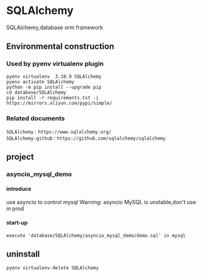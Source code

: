 # SQLAlchemy

SQLAlchemy,database orm framework

## Environmental construction

### Used by pyenv virtualenv plugin

    pyenv virtualenv  3.10.9 SQLAlchemy
    pyenv activate SQLAlchemy
    python -m pip install --upgrade pip
    cd database/SQLAlchemy
    pip install -r requirements.txt -i https://mirrors.aliyun.com/pypi/simple/

### Related documents

    SQLAlchemy：https://www.sqlalchemy.org/
    SQLAlchemy-github：https://github.com/sqlalchemy/sqlalchemy

## project

### asyncio_mysql_demo

#### introduce

use asyncio to control mysql
Warning: asyncio MySQL is unstable,don't use in prod

#### start-up
    execute 'database/SQLAlchemy/asyncio_mysql_demo/demo.sql' in mysql

## uninstall

    pyenv virtualenv-delete SQLAlchemy